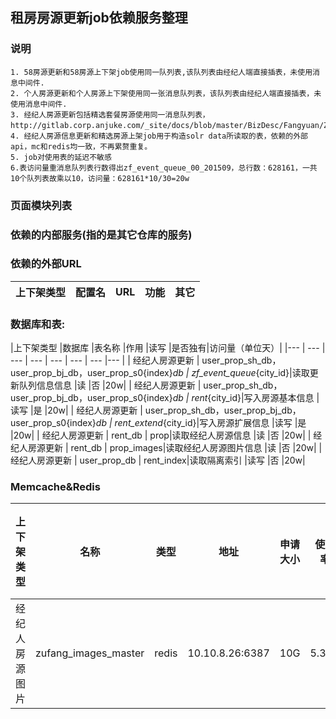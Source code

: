## 租房房源更新job依赖服务整理

### 说明
```
1. 58房源更新和58房源上下架job使用同一队列表,该队列表由经纪人端直接插表，未使用消息中间件.
2. 个人房源更新和个人房源上下架使用同一张消息队列表，该队列表由经纪人端直接插表，未使用消息中间件.
3. 经纪人房源更新包括精选套餐房源使用同一消息队列表，http://gitlab.corp.anjuke.com/_site/docs/blob/master/BizDesc/Fangyuan/Zufang/SpreadMiddleware.md。
4. 经纪人房源信息更新和精选房源上架job用于构造solr data所读取的表，依赖的外部api，mc和redis均一致，不再累赘重复。
5. job对使用表的延迟不敏感
6.表访问量重消息队列表行数得出zf_event_queue_00_201509，总行数：628161，一共10个队列表故乘以10，访问量：628161*10/30=20w
```

### 页面模块列表

### 依赖的内部服务(指的是其它仓库的服务)

### 依赖的外部URL

|上下架类型|配置名|URL|功能|其它 |
|--- | --- | --- | --- | --- |

### 数据库和表:
|上下架类型 |数据库	|表名称 |作用 |读写   |是否独有|访问量（单位天）|
|--- | --- | --- | ---  | --- | ---  | --- |--- |
| 经纪人房源更新			|  user_prop_sh_db，user_prop_bj_db，user_prop_s0{index}_db	|     zf_event_queue_{city_id}|读取更新队列信息信息     |读     |否     |20w|
| 经纪人房源更新   		|  user_prop_sh_db，user_prop_bj_db，user_prop_s0{index}_db	|     rent_{city_id}|写入房源基本信息     |读写     |是     |20w|
| 经纪人房源更新   		|  user_prop_sh_db，user_prop_bj_db，user_prop_s0{index}_db	|     rent_extend_{city_id}|写入房源扩展信息     |读写     |是     |20w|
| 经纪人房源更新			|  rent_db													|     prop|读取经纪人房源信息     |读     |否     |20w|
| 经纪人房源更新			|  rent_db													|     prop_images|读取经纪人房源图片信息     |读     |否     |20w|
| 经纪人房源更新			|  user_prop_db												|     rent_index|读取隔离索引     |读写    |否     |20w|

### Memcache&Redis
|上下架类型 |名称 |类型  |地址 |申请大小|使用率|是否统一管理|功能|负责人|
|--- |---  | ---  | --- | ---   | --- | --- | --- | --- |
|经纪人房源图片  |zufang_images_master|redis |10.10.8.26:6387|10G    |5.38G|          是|租房隔离图片| 程启明|

